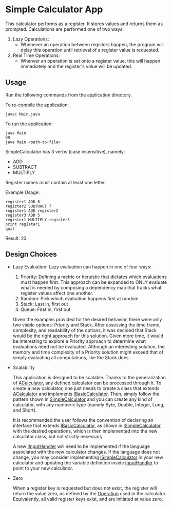# Simple Calculator App

This calculator performs as a register. It stores values and returns them as prompted. Calculations are performed one of two ways:
1. Lazy Operations:
    - Whenever an operation between registers happen, the program will delay this operation until retrieval of a register value is requested.
2. Real Time Operations:
    - Whenver an operation is set onto a register value, this will happen immediately and the register's value will be updated.

## Usage

Run the following commands from the application directory.

To re-compile the application:

```
javac Main.java
```

To run the application:

```
java Main
OR
java Main <path-to-file>
```

SimpleCalculator has 3 verbs (case insensitive), namely:
- ADD
- SUBTRACT
- MULTIPLY

Register names must contain at least one letter.

Example Usage:
```
register1 ADD 6
register2 SUBTRACT 7
register1 ADD register2
register3 ADD 5
register1 MULTIPLY register3
print register1
quit
```
Result: 23

## Design Choices

- Lazy Evaluation: Lazy evaluation can happen in one of four ways:  

    1. Priority: Defining a metric or heruistic that dictates which evaluations must happen first. This approach can be expanded to ONLY evaluate what is needed by composing a dependency map that tracks what register values affect one another.
    2. Random: Pick which evaluation happens first at random
    3. Stack: Last in, first out
    4. Queue: First in, first out

    Given the examples provided for the desired behavior, there were only two viable options: Priority and Stack. After assessing the time frame, complexity, and readability of the options, it was decided that Stack would be the right approach for this solution. Given more time, it would be interesting to explore a Priority approach to determine what evaluations need not be evaluated. Although an interesting solution, the memory and time complexity of a Priority solution might exceed that of simply evaluating all computations, like the Stack does.
 
- Scalability

    This application is designed to be scalable. Thanks to the generalization of [ACalculator](Calculator/ACalculator.java), any defined calculator can be processed through it. To create a new calculator, one just needs to create a class that extends [ACalculator](Calculator/ACalculator.java) and implements [IBasicCalculator](Calculator/IBasicCalculator.java). Then, simply follow the pattern shown in [SimpleCalculator](Calculator/SimpleCalculator.java) and you can create any kind of calculator, with any numberic type (namely Byte, Double, Integer, Long, and Short). 
    
    It is recommended the user follows the convention of declaring an interface that extends [IBasicCalculator](Calculator/IBasicCalculator.java), as shown in [ISimpleCalculator](Calculator/ISimpleCalculator.java), with the desired operations, which is then implemented into the new calculator class, but not strictly necessary. 
    
    A new [IInputHandler](Runners/IInputHandler.java) will need to be implemented if the language associated with the new calculator changes. If the language does not change, you may consider implementing [ISimpleCalculator](Calculator/ISimpleCalculator.java) in your new calculator and updating the variable definition inside [InputHandler](Runners/InputHandler.java) to point to your new calculator.

- Zero

    When a register key is requested but does not exist, the register will return the value zero, as defined by the [Operation](Calculator/Operations/Operation.java) used in the calculator. Equivalently, all valid register keys exist, and are initiated at value zero.